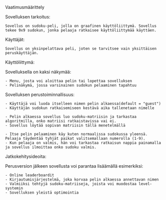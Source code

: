Vaatimusmäärittely

Sovelluksen tarkoitus:

    Sovellus on sudoku-peli, jolla on graafinen käyttöliittymä. Sovellus tekee 9x9 sudokun, jonka pelaaja ratkaisee käyttöliittymää käyttäen.

Käyttäjät:

    Sovellus on yksinpelattava peli, joten se tarvitsee vain yksittäisen peruskäyttäjän.

Käyttöliittymä:

Sovelluksella on kaksi näkymää:

    - Menu, josta voi aloittaa pelin tai lopettaa sovelluksen
    - Pelinäkymä, jossa varsinainen sudokun pelaaminen tapahtuu

Sovelluksen perustoiminnallisuus:

    - Käyttäjä voi luoda itselleen nimen pelin alkaessa(default = "guest")
    - Käyttäjän sudokun ratkaisemiseen kestävä aika tallenetaan nimelle
    
    - Pelin alkaessa sovellus luo sudoku-matriisin ja tarkastaa algoritmilla, onko matriisi ratkaistavissa vai ei.
    - Sovellus löytää sopivan matriisin tällä menetelmällä
    
    - Itse pelin pelaaminen käy kuten normaalissa sudokussa yleensä. Pelaaja täydentää tyhjät paikat valitsemallaan numerolla (1-9).
    - Kun pelaaja on valmis, hän voi tarkastaa ratkaisun nappia painamalla ja sovellus ilmoittaa onko sudoku valmis.
    
Jatkokehitysideoita:

Perusversion jälkeen sovellusta voi parantaa lisäämällä esimerkiksi:

    - Online leaderboardit
    - Kirjautumisjärjestelmä, joka korvaa pelin alkaessa annettavan nimen
    - Valmiiksi tehtyjä sudoku-matriiseja, joista voi muodostaa level-systemin
    - Sovelluksen yleistä optimointia
    
